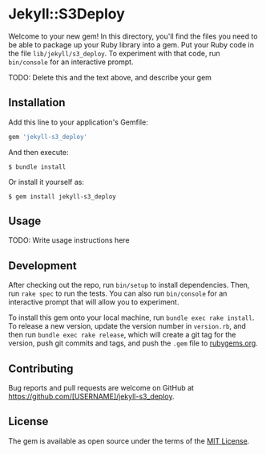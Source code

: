 # Jekyll::S3Deploy

Welcome to your new gem! In this directory, you'll find the files you need to be able to package up your Ruby library into a gem. Put your Ruby code in the file `lib/jekyll/s3_deploy`. To experiment with that code, run `bin/console` for an interactive prompt.

TODO: Delete this and the text above, and describe your gem

## Installation

Add this line to your application's Gemfile:

```ruby
gem 'jekyll-s3_deploy'
```

And then execute:

    $ bundle install

Or install it yourself as:

    $ gem install jekyll-s3_deploy

## Usage

TODO: Write usage instructions here

## Development

After checking out the repo, run `bin/setup` to install dependencies. Then, run `rake spec` to run the tests. You can also run `bin/console` for an interactive prompt that will allow you to experiment.

To install this gem onto your local machine, run `bundle exec rake install`. To release a new version, update the version number in `version.rb`, and then run `bundle exec rake release`, which will create a git tag for the version, push git commits and tags, and push the `.gem` file to [rubygems.org](https://rubygems.org).

## Contributing

Bug reports and pull requests are welcome on GitHub at https://github.com/[USERNAME]/jekyll-s3_deploy.


## License

The gem is available as open source under the terms of the [MIT License](https://opensource.org/licenses/MIT).
